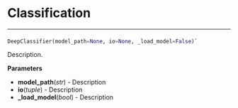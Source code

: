 # Classification
___

#### 
```python
DeepClassifier(model_path=None, io=None, _load_model=False)`

```
Description.

  **Parameters** 
   - **model_path**(_str_) - Description
   - **io**(_tuple_) - Description
   - **_load_model**(_bool_) - Description
